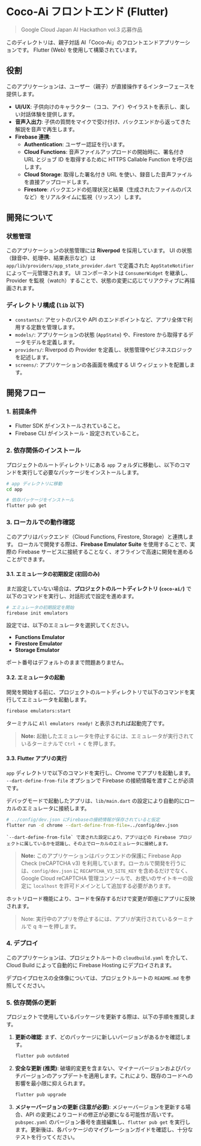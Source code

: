 # Coco-Ai フロントエンド (Flutter)

> Google Cloud Japan AI Hackathon vol.3 応募作品

このディレクトリは、親子対話 AI「Coco-Ai」のフロントエンドアプリケーションです。
Flutter (Web) を使用して構築されています。

## 役割

このアプリケーションは、ユーザー（親子）が直接操作するインターフェースを提供します。

- **UI/UX**: 子供向けのキャラクター（ココ、アイ）やイラストを表示し、楽しい対話体験を提供します。
- **音声入出力**: 子供の質問をマイクで受け付け、バックエンドから返ってきた解説を音声で再生します。
- **Firebase 連携**:
  - **Authentication**: ユーザー認証を行います。
  - **Cloud Functions**: 音声ファイルアップロードの開始時に、署名付き URL とジョブ ID を取得するために HTTPS Callable Function を呼び出します。
  - **Cloud Storage**: 取得した署名付き URL を使い、録音した音声ファイルを直接アップロードします。
  - **Firestore**: バックエンドの処理状況と結果（生成されたファイルのパスなど）をリアルタイムに監視（リッスン）します。

## 開発について

### 状態管理

このアプリケーションの状態管理には **Riverpod** を採用しています。
UI の状態（録音中、処理中、結果表示など）は `app/lib/providers/app_state_provider.dart` で定義された `AppStateNotifier` によって一元管理されます。
UI コンポーネントは `ConsumerWidget` を継承し、Provider を監視（watch）することで、状態の変更に応じてリアクティブに再描画されます。

### ディレクトリ構成 (`lib` 以下)

- `constants/`: アセットのパスや API のエンドポイントなど、アプリ全体で利用する定数を管理します。
- `models/`: アプリケーションの状態 (`AppState`) や、Firestore から取得するデータモデルを定義します。
- `providers/`: Riverpod の Provider を定義し、状態管理やビジネスロジックを記述します。
- `screens/`: アプリケーションの各画面を構成する UI ウィジェットを配置します。

## 開発フロー

### 1. 前提条件

- Flutter SDK がインストールされていること。
- Firebase CLI がインストール・設定されていること。

### 2. 依存関係のインストール

プロジェクトのルートディレクトリにある `app` フォルダに移動し、以下のコマンドを実行して必要なパッケージをインストールします。

```bash
# app ディレクトリに移動
cd app

# 依存パッケージをインストール
flutter pub get
```

### 3. ローカルでの動作確認

このアプリはバックエンド（Cloud Functions, Firestore, Storage）と連携します。
ローカルで開発する際は、**Firebase Emulator Suite** を使用することで、実際の Firebase サービスに接続することなく、オフラインで高速に開発を進めることができます。

#### 3.1. エミュレータの初期設定 (初回のみ)

まだ設定していない場合は、**プロジェクトのルートディレクトリ (`coco-ai/`)** で以下のコマンドを実行し、対話形式で設定を進めます。

```bash
# エミュレータの初期設定を開始
firebase init emulators
```

設定では、以下のエミュレータを選択してください。

- **Functions Emulator**
- **Firestore Emulator**
- **Storage Emulator**

ポート番号はデフォルトのままで問題ありません。

#### 3.2. エミュレータの起動

開発を開始する前に、プロジェクトのルートディレクトリで以下のコマンドを実行してエミュレータを起動します。

```bash
firebase emulators:start
```

ターミナルに `All emulators ready!` と表示されれば起動完了です。

> **Note:** 起動したエミュレータを停止するには、エミュレータが実行されているターミナルで `Ctrl + C` を押します。

#### 3.3. Flutter アプリの実行

`app` ディレクトリで以下のコマンドを実行し、Chrome でアプリを起動します。  
`--dart-define-from-file` オプションで Firebase の接続情報を渡すことが必須です。

デバッグモードで起動したアプリは、`lib/main.dart` の設定により自動的にローカルのエミュレータに接続します。

```bash
# ../config/dev.json にFirebaseの接続情報が保存されていると仮定
flutter run -d chrome --dart-define-from-file=../config/dev.json
```

    `--dart-define-from-file` で渡された設定により、アプリはどの Firebase プロジェクトに属しているかを認識し、その上でローカルのエミュレータに接続します。

> **Note:** このアプリケーションはバックエンドの保護に Firebase App Check (reCAPTCHA v3) を利用しています。ローカルで開発を行うには、`config/dev.json` に `RECAPTCHA_V3_SITE_KEY` を含めるだけでなく、Google Cloud reCAPTCHA 管理コンソールで、お使いのサイトキーの設定に `localhost` を許可ドメインとして追加する必要があります。

ホットリロード機能により、コードを保存するだけで変更が即座にアプリに反映されます。

> Note: 実行中のアプリを停止するには、アプリが実行されているターミナルで q キーを押します。

### 4. デプロイ

このアプリケーションは、プロジェクトルートの `cloudbuild.yaml` を介して、Cloud Build によって自動的に Firebase Hosting にデプロイされます。

デプロイプロセスの全体像については、プロジェクトルートの `README.md` を参照してください。

### 5. 依存関係の更新

プロジェクトで使用しているパッケージを更新する際は、以下の手順を推奨します。

1.  **更新の確認**:
    まず、どのパッケージに新しいバージョンがあるかを確認します。

    ```bash
    flutter pub outdated
    ```

2.  **安全な更新 (推奨)**:
    破壊的変更を含まない、マイナーバージョンおよびパッチバージョンのアップデートを適用します。これにより、既存のコードへの影響を最小限に抑えられます。

    ```bash
    flutter pub upgrade
    ```

3.  **メジャーバージョンの更新 (注意が必要)**:
    メジャーバージョンを更新する場合、API の変更によりコードの修正が必要になる可能性が高いです。`pubspec.yaml` のバージョン番号を直接編集し、`flutter pub get` を実行します。更新後は、各パッケージのマイグレーションガイドを確認し、十分なテストを行ってください。
